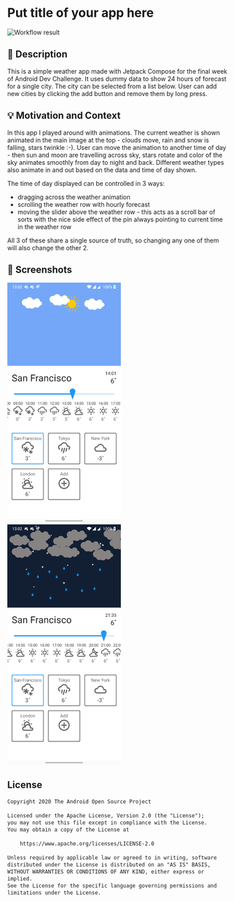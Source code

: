 # Put title of your app here

<!--- Replace <OWNER> with your Github Username and <REPOSITORY> with the name of your repository. -->
<!--- You can find both of these in the url bar when you open your repository in github. -->
![Workflow result](https://github.com/ghus-raba/compose-weather-app/workflows/Check/badge.svg)


## :scroll: Description
This is a simple weather app made with Jetpack Compose for the final week of Android Dev Challenge. It uses dummy data 
to show 24 hours of forecast for a single city. The city can be selected from a list below. User can add new cities by 
clicking the add button and remove them by long press.


## :bulb: Motivation and Context
<!--- Optionally point readers to interesting parts of your submission. -->
<!--- What are you especially proud of? -->
In this app I played around with animations. The current weather is shown animated in the main image at the top - clouds 
move, rain and snow is falling, stars twinkle :-). User can move the animation to another time of day - then sun and 
moon are travelling across sky, stars rotate and color of the sky animates smoothly from day to night and back. 
Different weather types also animate in and out based on the data and time of day shown. 

The time of day displayed can be controlled in 3 ways:
 - dragging across the weather animation
 - scrolling the weather row with hourly forecast
 - moving the slider above the weather row - this acts as a scroll bar of sorts with the nice side effect of the pin 
   always pointing to current time in the weather row
   
All 3 of these share a single source of truth, so changing any one of them will also change the other 2.



## :camera_flash: Screenshots
<!-- You can add more screenshots here if you like -->
<img src="/results/screenshot_1.png" width="260">&emsp;<img src="/results/screenshot_2.png" width="260">

## License
```
Copyright 2020 The Android Open Source Project

Licensed under the Apache License, Version 2.0 (the "License");
you may not use this file except in compliance with the License.
You may obtain a copy of the License at

    https://www.apache.org/licenses/LICENSE-2.0

Unless required by applicable law or agreed to in writing, software
distributed under the License is distributed on an "AS IS" BASIS,
WITHOUT WARRANTIES OR CONDITIONS OF ANY KIND, either express or implied.
See the License for the specific language governing permissions and
limitations under the License.
```